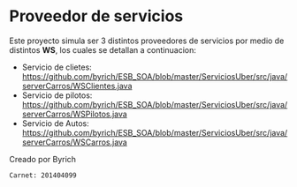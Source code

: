# Proveedor de servicios

Este proyecto simula ser 3 distintos proveedores de servicios por medio de distintos **WS**, los cuales se detallan a continuacion:

- Servicio de clietes: https://github.com/byrich/ESB_SOA/blob/master/ServiciosUber/src/java/serverCarros/WSClientes.java
- Servicio de pilotos: https://github.com/byrich/ESB_SOA/blob/master/ServiciosUber/src/java/serverCarros/WSPilotos.java
- Servicio de Autos: https://github.com/byrich/ESB_SOA/blob/master/ServiciosUber/src/java/serverCarros/WSCarros.java

Creado por Byrich

    Carnet: 201404099
